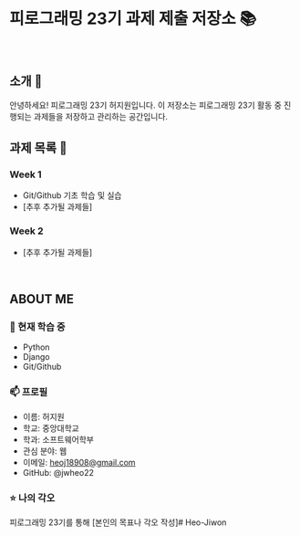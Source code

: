 # 피로그래밍 23기 과제 제출 저장소 📚
<br>

## 소개 🚀
안녕하세요! 피로그래밍 23기 허지원입니다.
이 저장소는 피로그래밍 23기 활동 중 진행되는 과제들을 저장하고 관리하는 공간입니다.
<br>

## 과제 목록 📕
### Week 1
- Git/Github 기초 학습 및 실습
- [추후 추가될 과제들]

### Week 2
- [추후 추가될 과제들]
<br>

## ABOUT ME
### 🌱 현재 학습 중
- Python
- Django
- Git/Github

### 📫 프로필
- 이름: 허지원
- 학교: 중앙대학교
- 학과: 소프트웨어학부
- 관심 분야: 웹
- 이메일: heoj18908@gmail.com
- GitHub: @jwheo22

### ⭐ 나의 각오
피로그래밍 23기를 통해 [본인의 목표나 각오 작성]# Heo-Jiwon
